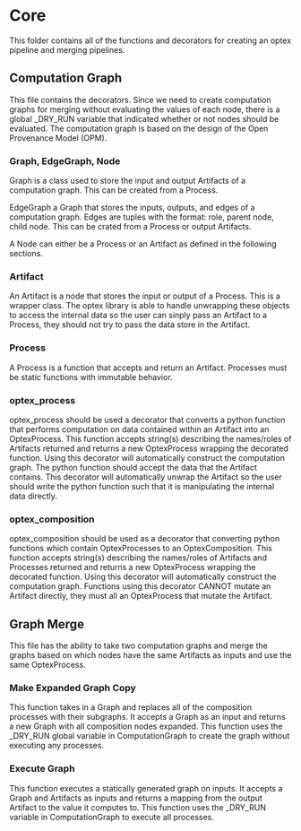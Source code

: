 # Core
This folder contains all of the functions and decorators for creating an optex pipeline and merging pipelines. 

## Computation Graph 
This file contains the decorators.  Since we need to create computation graphs for merging without evaluating the values of each node, there is a global _DRY_RUN variable that indicated whether or not nodes should be evaluated.  The computation graph is based on the design of the Open Provenance Model (OPM). 

### Graph, EdgeGraph, Node
Graph is a class used to store the input and output Artifacts of a computation graph. This can be created from a Process. 

EdgeGraph a Graph that stores the inputs, outputs, and edges of a computation graph. Edges are tuples with the format: role, parent node, child node.  This can be crated from a Process or output Artifacts. 

A Node can either be a Process or an Artifact as defined in the following sections. 
 

### Artifact
An Artifact is a node that stores the input or output of a Process.  This is a wrapper class.  The optex library is able to handle unwrapping these objects to access the internal data so the user can sinply pass an Artifact to a Process, they should not try to pass the data store in the Artifact. 

### Process
A Process is a function that accepts and return an Artifact. Processes must be static functions with immutable behavior.

### optex_process
optex_process should be used a decorator that converts a python function that performs computation on data contained within an Artifact into an OptexProcess. This function accepts string(s) describing the names/roles of Artifacts returned and returns a new OptexProcess wrapping the decorated function. Using this decorator will automatically construct the computation graph. The python function should accept the data that the Artifact contains.  This decorator will automatically unwrap the Artifact so the user should write the python function such that it is manipulating the internal data directly. 

### optex_composition 
optex_composition should be used as a decorator that converting python functions which contain OptexProcesses to an OptexComposition.  This function accepts string(s) describing the names/roles of Artifacts and Processes returned and returns a new OptexProcess wrapping the decorated function. Using this decorator will automatically construct the computation graph. Functions using this decorator CANNOT mutate an Artifact directly, they must all an OptexProcess that mutate the Artifact.

## Graph Merge
This file has the ability to take two computation graphs and merge the graphs based on which nodes have the same Artifacts as inputs and use the same OptexProcess. 

### Make Expanded Graph Copy
This function takes in a Graph and replaces all of the composition processes with their subgraphs.  It accepts a Graph as an input and returns a new Graph with all composition nodes expanded. This function uses the _DRY_RUN global variable in ComputationGraph to create the graph without executing any processes. 

### Execute Graph
This function executes a statically generated graph on inputs.  It accepts a Graph and Artifacts as inputs and returns a mapping from the output Artifact to the value it computes to. This function uses the _DRY_RUN variable in ComputationGraph to execute all processes. 
